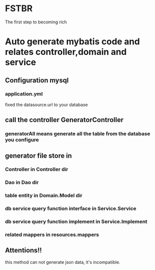 # FSTBR
The first step to becoming rich

# Auto generate mybatis code and relates controller,domain and service
## Configuration mysql
### application.yml
fixed the datasource.url to your database
## call the controller GeneratorController
### generatorAll means generate all the table from the database you configure

## generator file store in
### Controller in Controller dir

### Dao in Dao dir

### table entity in Domain.Model dir

### db service query function interface in Service.Service

### db service query function implement in Service.Implement

### related mappers in resources.mappers


## Attentions!!
this method can not generate json data, it's incompatible.
